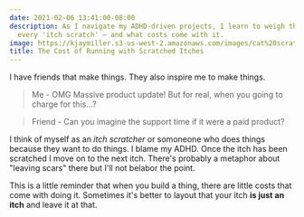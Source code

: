 ```yaml
---
date: 2021-02-06 13:41:00-08:00
description: As I navigate my ADHD-driven projects, I learn to weigh the value of
  every 'itch scratch' – and what costs come with it.
image: https://kjaymiller.s3-us-west-2.amazonaws.com/images/cat%20scratch.jpg
title: The Cost of Running with Scratched Itches
---
```


I have friends that make things. They also inspire me to make things.

> Me - OMG Massive product update! But for real, when you going to charge for this...?

> Friend - Can you imagine the support time if it were a paid product?

I think of myself as an _itch scratcher_ or somoneone who does things because they want to do things. I blame my ADHD. Once the itch has been scratched I move on to the next itch. There's probably a metaphor about "leaving scars" there but I'll not belabor the point.

This is a little reminder that when you build a thing, there are little costs that come with doing it. Sometimes it's better to layout that your itch **is just an itch** and leave it at that.